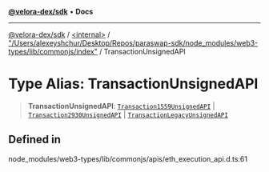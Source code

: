 [**@velora-dex/sdk**](../../../../README.md) • **Docs**

***

[@velora-dex/sdk](../../../../globals.md) / [\<internal\>](../../../README.md) / ["/Users/alexeyshchur/Desktop/Repos/paraswap-sdk/node\_modules/web3-types/lib/commonjs/index"](../README.md) / TransactionUnsignedAPI

# Type Alias: TransactionUnsignedAPI

> **TransactionUnsignedAPI**: [`Transaction1559UnsignedAPI`](../interfaces/Transaction1559UnsignedAPI.md) \| [`Transaction2930UnsignedAPI`](../interfaces/Transaction2930UnsignedAPI.md) \| [`TransactionLegacyUnsignedAPI`](../interfaces/TransactionLegacyUnsignedAPI.md)

## Defined in

node\_modules/web3-types/lib/commonjs/apis/eth\_execution\_api.d.ts:61
